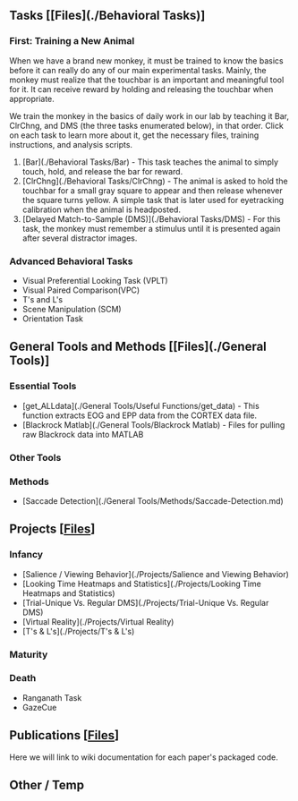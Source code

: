 ## Tasks [[Files](./Behavioral Tasks)]
### First: Training a New Animal
When we have a brand new monkey, it must be trained to know the basics before it can really do any of our main experimental tasks.  Mainly, the monkey must realize that the touchbar is an important and meaningful tool for it.  It can receive reward by holding and releasing the touchbar when appropriate.

We train the monkey in the basics of daily work in our lab by teaching it Bar, ClrChng, and DMS (the three tasks enumerated below), in that order.  Click on each task to learn more about it, get the necessary files, training instructions, and analysis scripts.

1. [Bar](./Behavioral Tasks/Bar) - This task teaches the animal to simply touch, hold, and release the bar for reward.
2. [ClrChng](./Behavioral Tasks/ClrChng) - The animal is asked to hold the touchbar for a small gray square to appear and then release whenever the square turns yellow.  A simple task that is later used for eyetracking calibration when the animal is headposted.  
3. [Delayed Match-to-Sample (DMS)](./Behavioral Tasks/DMS) - For this task, the monkey must remember a stimulus until it is presented again after several distractor images.

### Advanced Behavioral Tasks

* Visual Preferential Looking Task (VPLT)
* Visual Paired Comparison(VPC)
* T's and L's
* Scene Manipulation (SCM)
* Orientation Task

## General Tools and Methods [[Files](./General Tools)]

### Essential Tools 
* [get_ALLdata](./General Tools/Useful Functions/get_data) - This function extracts EOG and EPP data from the CORTEX data file.
* [Blackrock Matlab](./General Tools/Blackrock Matlab) - Files for pulling raw Blackrock data into MATLAB

### Other Tools

### Methods
* [Saccade Detection](./General Tools/Methods/Saccade-Detection.md)

## Projects [[Files](./Projects)]
### Infancy
* [Salience / Viewing Behavior](./Projects/Salience and Viewing Behavior)
* [Looking Time Heatmaps and Statistics](./Projects/Looking Time Heatmaps and Statistics)
* [Trial-Unique Vs. Regular DMS](./Projects/Trial-Unique Vs. Regular DMS)
* [Virtual Reality](./Projects/Virtual Reality)
* [T's & L's](./Projects/T's & L's)

### Maturity

### Death
* Ranganath Task
* GazeCue

## Publications [[Files](./Publications)]
Here we will link to wiki documentation for each paper's packaged code.

## Other / Temp